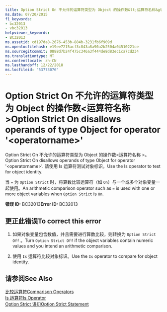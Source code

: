 ```yaml
---
title: Option Strict On 不允许的运算符类型为 Object 的操作数&lt;运算符名称&gt;
ms.date: 07/20/2015
f1_keywords:
- bc32013
- vbc32013
helpviewer_keywords:
- BC32013
ms.assetid: cd197da8-2676-453b-884b-3231fb6f909d
ms.openlocfilehash: e19ee7215acf3c843a8a90a2b2504a04510221ce
ms.sourcegitcommit: 0888d7b24f475c346a3f444de8d83ec1ca7cd234
ms.translationtype: MT
ms.contentlocale: zh-CN
ms.lasthandoff: 12/22/2018
ms.locfileid: "53773076"
---
```

# <a name="option-strict-on-disallows-operands-of-type-object-for-operator-ltoperatornamegt"></a><span data-ttu-id="c2b2f-102">Option Strict On 不允许的运算符类型为 Object 的操作数&lt;运算符名称&gt;</span><span class="sxs-lookup"><span data-stu-id="c2b2f-102">Option Strict On disallows operands of type Object for operator '&lt;operatorname&gt;'</span></span>
<span data-ttu-id="c2b2f-103">Option Strict On 不允许的运算符类型为 Object 的操作数\<运算符名称 >。</span><span class="sxs-lookup"><span data-stu-id="c2b2f-103">Option Strict On disallows operands of type Object for operator '\<operatorname>'.</span></span> <span data-ttu-id="c2b2f-104">请使用 Is 运算符测试对象标识。</span><span class="sxs-lookup"><span data-stu-id="c2b2f-104">Use the Is operator to test for object identity.</span></span>  
  
 <span data-ttu-id="c2b2f-105">当 `=` 为 `Option Strict` 时，将算数比较运算符（如 `On`）与一个或多个对象变量一起使用。</span><span class="sxs-lookup"><span data-stu-id="c2b2f-105">An arithmetic comparison operator such as `=` is used with one or more object variables when `Option Strict` is `On`.</span></span>  
  
 <span data-ttu-id="c2b2f-106">**错误 ID:** BC32013</span><span class="sxs-lookup"><span data-stu-id="c2b2f-106">**Error ID:** BC32013</span></span>  
  
## <a name="to-correct-this-error"></a><span data-ttu-id="c2b2f-107">更正此错误</span><span class="sxs-lookup"><span data-stu-id="c2b2f-107">To correct this error</span></span>  
  
1.  <span data-ttu-id="c2b2f-108">如果对象变量包含数值，并且需要进行算数比较，则转换为 `Option Strict Off` 。</span><span class="sxs-lookup"><span data-stu-id="c2b2f-108">Turn `Option Strict Off` if the object variables contain numeric values and you intend an arithmetic comparison.</span></span>  
  
2.  <span data-ttu-id="c2b2f-109">使用 `Is` 运算符比较对象标识。</span><span class="sxs-lookup"><span data-stu-id="c2b2f-109">Use the `Is` operator to compare for object identity.</span></span>  
  
## <a name="see-also"></a><span data-ttu-id="c2b2f-110">请参阅</span><span class="sxs-lookup"><span data-stu-id="c2b2f-110">See Also</span></span>  
 [<span data-ttu-id="c2b2f-111">比较运算符</span><span class="sxs-lookup"><span data-stu-id="c2b2f-111">Comparison Operators</span></span>](../../visual-basic/language-reference/operators/comparison-operators.md)  
 [<span data-ttu-id="c2b2f-112">Is 运算符</span><span class="sxs-lookup"><span data-stu-id="c2b2f-112">Is Operator</span></span>](../../visual-basic/language-reference/operators/is-operator.md)  
 [<span data-ttu-id="c2b2f-113">Option Strict 语句</span><span class="sxs-lookup"><span data-stu-id="c2b2f-113">Option Strict Statement</span></span>](../../visual-basic/language-reference/statements/option-strict-statement.md)
